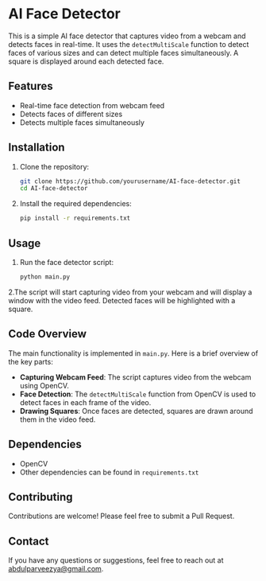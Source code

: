 # AI Face Detector

This is a simple AI face detector that captures video from a webcam and detects faces in real-time. It uses the `detectMultiScale` function to detect faces of various sizes and can detect multiple faces simultaneously. A square is displayed around each detected face.

## Features

- Real-time face detection from webcam feed
- Detects faces of different sizes
- Detects multiple faces simultaneously

## Installation

1. Clone the repository:

   ```bash
   git clone https://github.com/yourusername/AI-face-detector.git
   cd AI-face-detector
   
2. Install the required dependencies:
   ```bash
   pip install -r requirements.txt

## Usage

1. Run the face detector script:
   ```bash
   python main.py
2.The script will start capturing video from your webcam and will display a window with the video feed. Detected faces will be highlighted with a square.
## Code Overview

The main functionality is implemented in `main.py`. Here is a brief overview of the key parts:

- **Capturing Webcam Feed**: The script captures video from the webcam using OpenCV.
- **Face Detection**: The `detectMultiScale` function from OpenCV is used to detect faces in each frame of the video.
- **Drawing Squares**: Once faces are detected, squares are drawn around them in the video feed.

## Dependencies

- OpenCV
- Other dependencies can be found in `requirements.txt`

## Contributing

Contributions are welcome! Please feel free to submit a Pull Request.

## Contact

If you have any questions or suggestions, feel free to reach out at [abdulparveezya@gmail.com](mailto:abdulparveezya@gmail.com).

